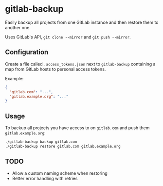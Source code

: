# gitlab-backup

Easily backup all projects from one GitLab instance
and then restore them to another one.

Uses GitLab's API, `git clone --mirror` and `git push --mirror`.

## Configuration

Create a file called `.access_tokens.json` next to `gitlab-backup`
containing a map from GitLab hosts to personal access tokens.

Example:

```json
{
  "gitlab.com": "...",
  "gitlab.example.org": "..."
}
```

## Usage

To backup all projects you have access to on `gitlab.com` and push them `gitlab.example.org`:

```sh
./gitlab-backup backup gitlab.com
./gitlab-backup restore gitlab.com gitlab.example.org
```

## TODO

- Allow a custom naming scheme when restoring
- Better error handling with retries
